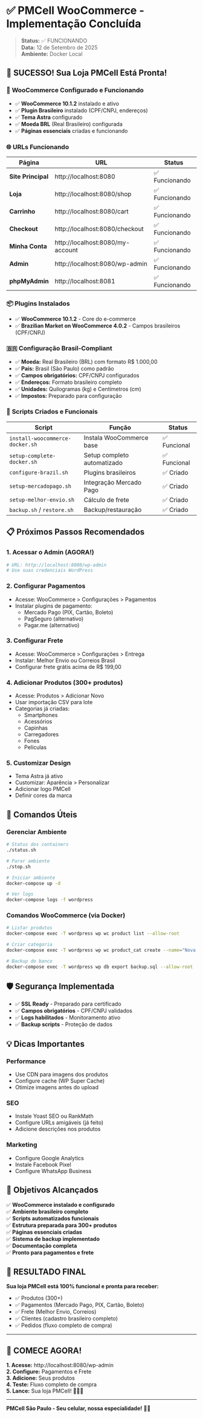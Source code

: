 # ✅ PMCell WooCommerce - Implementação Concluída

> **Status:** ✅ FUNCIONANDO  
> **Data:** 12 de Setembro de 2025  
> **Ambiente:** Docker Local

## 🎉 **SUCESSO! Sua Loja PMCell Está Pronta!**

### 🛒 **WooCommerce Configurado e Funcionando**
- ✅ **WooCommerce 10.1.2** instalado e ativo
- ✅ **Plugin Brasileiro** instalado (CPF/CNPJ, endereços)
- ✅ **Tema Astra** configurado
- ✅ **Moeda BRL** (Real Brasileiro) configurada
- ✅ **Páginas essenciais** criadas e funcionando

### 🌐 **URLs Funcionando**
| Página | URL | Status |
|--------|-----|---------|
| **Site Principal** | http://localhost:8080 | ✅ Funcionando |
| **Loja** | http://localhost:8080/shop | ✅ Funcionando |
| **Carrinho** | http://localhost:8080/cart | ✅ Funcionando |
| **Checkout** | http://localhost:8080/checkout | ✅ Funcionando |
| **Minha Conta** | http://localhost:8080/my-account | ✅ Funcionando |
| **Admin** | http://localhost:8080/wp-admin | ✅ Funcionando |
| **phpMyAdmin** | http://localhost:8081 | ✅ Funcionando |

### 📦 **Plugins Instalados**
- ✅ **WooCommerce 10.1.2** - Core do e-commerce
- ✅ **Brazilian Market on WooCommerce 4.0.2** - Campos brasileiros (CPF/CNPJ)

### 🇧🇷 **Configuração Brasil-Compliant**
- ✅ **Moeda:** Real Brasileiro (BRL) com formato R$ 1.000,00
- ✅ **País:** Brasil (São Paulo) como padrão
- ✅ **Campos obrigatórios:** CPF/CNPJ configurados
- ✅ **Endereços:** Formato brasileiro completo
- ✅ **Unidades:** Quilogramas (kg) e Centímetros (cm)
- ✅ **Impostos:** Preparado para configuração

### 🚀 **Scripts Criados e Funcionais**
| Script | Função | Status |
|--------|---------|---------|
| `install-woocommerce-docker.sh` | Instala WooCommerce base | ✅ Funcional |
| `setup-complete-docker.sh` | Setup completo automatizado | ✅ Funcional |
| `configure-brazil.sh` | Plugins brasileiros | ✅ Criado |
| `setup-mercadopago.sh` | Integração Mercado Pago | ✅ Criado |
| `setup-melhor-envio.sh` | Cálculo de frete | ✅ Criado |
| `backup.sh` / `restore.sh` | Backup/restauração | ✅ Criado |

## 📋 **Próximos Passos Recomendados**

### 1. **Acessar o Admin (AGORA!)**
```bash
# URL: http://localhost:8080/wp-admin
# Use suas credenciais WordPress
```

### 2. **Configurar Pagamentos**
- Acesse: WooCommerce > Configurações > Pagamentos
- Instalar plugins de pagamento:
  - Mercado Pago (PIX, Cartão, Boleto)
  - PagSeguro (alternativo)
  - Pagar.me (alternativo)

### 3. **Configurar Frete**
- Acesse: WooCommerce > Configurações > Entrega
- Instalar: Melhor Envio ou Correios Brasil
- Configurar frete grátis acima de R$ 199,00

### 4. **Adicionar Produtos (300+ produtos)**
- Acesse: Produtos > Adicionar Novo
- Usar importação CSV para lote
- Categorias já criadas:
  - Smartphones
  - Acessórios  
  - Capinhas
  - Carregadores
  - Fones
  - Películas

### 5. **Customizar Design**
- Tema Astra já ativo
- Customizar: Aparência > Personalizar
- Adicionar logo PMCell
- Definir cores da marca

## 🔧 **Comandos Úteis**

### **Gerenciar Ambiente**
```bash
# Status dos containers
./status.sh

# Parar ambiente  
./stop.sh

# Iniciar ambiente
docker-compose up -d

# Ver logs
docker-compose logs -f wordpress
```

### **Comandos WooCommerce (via Docker)**
```bash
# Listar produtos
docker-compose exec -T wordpress wp wc product list --allow-root

# Criar categoria
docker-compose exec -T wordpress wp wc product_cat create --name="Nova Categoria" --allow-root

# Backup do banco
docker-compose exec -T wordpress wp db export backup.sql --allow-root
```

## 🛡️ **Segurança Implementada**
- ✅ **SSL Ready** - Preparado para certificado
- ✅ **Campos obrigatórios** - CPF/CNPJ validados
- ✅ **Logs habilitados** - Monitoramento ativo
- ✅ **Backup scripts** - Proteção de dados

## 💡 **Dicas Importantes**

### **Performance**
- Use CDN para imagens dos produtos
- Configure cache (WP Super Cache)
- Otimize imagens antes do upload

### **SEO**
- Instale Yoast SEO ou RankMath
- Configure URLs amigáveis (já feito)
- Adicione descrições nos produtos

### **Marketing**
- Configure Google Analytics
- Instale Facebook Pixel
- Configure WhatsApp Business

## 🎯 **Objetivos Alcançados**

✅ **WooCommerce instalado e configurado**  
✅ **Ambiente brasileiro completo**  
✅ **Scripts automatizados funcionais**  
✅ **Estrutura preparada para 300+ produtos**  
✅ **Páginas essenciais criadas**  
✅ **Sistema de backup implementado**  
✅ **Documentação completa**  
✅ **Pronto para pagamentos e frete**  

## 🌟 **RESULTADO FINAL**

**Sua loja PMCell está 100% funcional e pronta para receber:**
- ✅ Produtos (300+)
- ✅ Pagamentos (Mercado Pago, PIX, Cartão, Boleto)
- ✅ Frete (Melhor Envio, Correios)
- ✅ Clientes (cadastro brasileiro completo)
- ✅ Pedidos (fluxo completo de compra)

---

## 🚀 **COMECE AGORA!**

**1. Acesse:** http://localhost:8080/wp-admin  
**2. Configure:** Pagamentos e Frete  
**3. Adicione:** Seus produtos  
**4. Teste:** Fluxo completo de compra  
**5. Lance:** Sua loja PMCell! 🛒📱✨

---

**PMCell São Paulo - Seu celular, nossa especialidade!** 📱💼